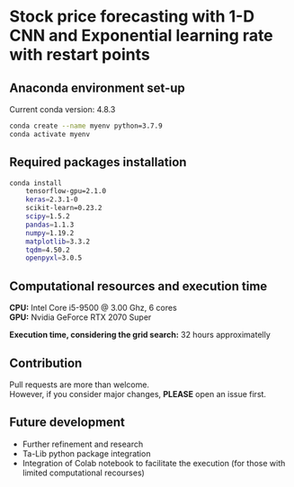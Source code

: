 # Stock price forecasting with 1-D CNN and Exponential learning rate with restart points  

## Anaconda environment set-up
Current conda version: 4.8.3   

```bash
conda create --name myenv python=3.7.9
conda activate myenv
```
## Required packages installation
```bash
conda install 
    tensorflow-gpu=2.1.0
    keras=2.3.1-0
    scikit-learn=0.23.2
    scipy=1.5.2
    pandas=1.1.3
    numpy=1.19.2
    matplotlib=3.3.2
    tqdm=4.50.2
    openpyxl=3.0.5
```
## Computational resources and execution time
**CPU:** Intel Core i5-9500 @ 3.00 Ghz, 6 cores  
**GPU:** Nvidia GeForce RTX 2070 Super  

**Execution time, considering the grid search:** 32 hours approximatelly  

## Contribution
Pull requests are more than welcome.  
However, if you consider major changes, **PLEASE** open an issue first.

## Future development
- Further refinement and research  
- Ta-Lib python package integration
- Integration of Colab notebook to facilitate the execution (for those with limited computational recourses)   
